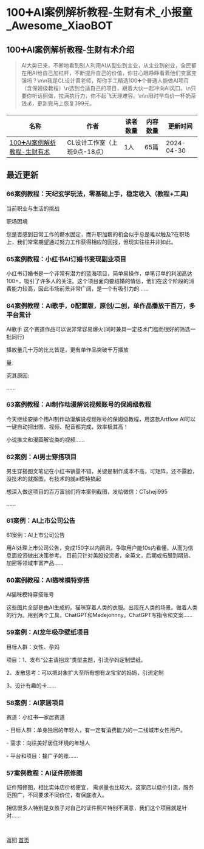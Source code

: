 # 100➕AI案例解析教程-生财有术_小报童_Awesome_XiaoBOT

## 100➕AI案例解析教程-生财有术介绍
> AI大势已来，不断地看到别人利用AI从副业到主业，从主业到创业，全民都在用AI给自己加杠杆，不断提升自己的价值，你甘心眼睁睁看着他们变富变强吗？\n\n我是CL设计黄老师，帮你手工精选100➕个普通人能做AI项目（含保姆级教程）\n选到合适自己的项目，跟着大伙一起冲向AI风口。\n只要你听话照做，拉满执行力，你不起飞天理难容。\n\n限时早鸟价一杯奶茶钱💰，更新完马上恢复399元。  
  


|名称|作者|读者数量|内容数量|更新时间|
|---|---|---|---|---|
|[100➕AI案例解析教程-生财有术](https://xiaobot.net/p/CTsheji995?refer=9c3f1c95-a052-465a-9902-f6d75080262a)|CL设计工作室（上班9点-18点）|1人|65篇|2024-04-30|

## 最近更新
### 66案例教程：天纪玄学玩法，零基础上手，稳定收入（教程+工具)

当前职业与生活的挑战

职场困境

您是否感到日常工作的薪水固定，而升职加薪的机会似乎总是难以触及?在职场上，我们常常期望通过努力工作获得相应的回报，但现实往往并非如此。

### 65案例教程：小红书AI订婚书变现副业项目

小红书订婚书是一个非常有潜力的蓝海项目，简单易操作，单笔订单的利润高达100+，吸引了许多人的关注。这个项目面向要结婚的情侣，他们在这个阶段的消费能力较高，因此市场前景非常广阔，是一个有吸引力的......

### 64案例教程：AI歌手，0配置版，原创/二创，单作品播放干百万，多平台累计

AI歌手 这个赛道作品可以说非常容易爆火(同时兼具一定技术门槛而很好的筛选一批同行)

播放量几十万的比比皆是，更有单作品突破千万播放

量.

究其原因:

......

### 63案例教程：AI制作动漫解说视频账号的保姆级教程

今天继续安排个用AI制作动漫解说视频账号的保姆级教程，用这款Artflow AI可以一键自动把出图、视频、配音都完成，效率极其高！

小说推文和漫画解说类的视频......

### 62案例：AI男士穿搭项目

男生穿搭图文笔记在小红书销量不错，关键是制作成本不高，可矩阵，还不露脸，没技术的就抠图，有技术的就ai模特搞起

想深入做这项目的百万富翁们将本案例截图，发给微信：CTsheji995

......

### 61案例：AI上市公司公告

61案例：AI上市公司公告

用AI处理上市公司公告，变成150字以内简讯，争取用户能10s内看懂，从而为信息面投资做出决策参考。
目前只针对美股投资者，全英文，后期或拓展到期货、加密等领域丰富产品......

### 60案例教程：AI猫咪模特穿搭

AI猫咪模特穿搭账号

这些图片全部是由AI生成的。猫咪穿着人类的衣服。出现在人类的场景。做着人类的行为。用到两个工具，ChatGPT和Madejohnny。ChatGPT写指令和文案......

### 59案例：AI龙年吸孕壁纸项目

目标人群：女性、孕妈

项目：1、发布“公主请抱龙”类型主题，引流孕妈定制壁纸。

2、发散思考：可以把对象扩大至所有想有龙宝宝的妈妈，引流定制

3、设计有趣的卡......

### 58案例：AI家居项目

赛道：小红书—家居赛道

\- 目标人群：单身独居的年轻人，有一定有消费能力的一二线城市女性用户。

\- 需求：向往美好居住环境的年轻人

\- 平台和项目：接广子的账......

### 57案例教程：AI证件照修图

证件照修图，相比实体店价格便宜， 需求量也比较大。这家店以低价引流，服务范围广，不同要求不同价位，有保底收入。

相信很多人特别是女孩子对自己的证件照片特别不满意，我们这个项目就是针对......


<a href="https://github.com/Reno9527/awesome-xiaobot" style="color: white; text-decoration: none;">awesome-xiaobot</a>

返回 [首页](../README.md)
